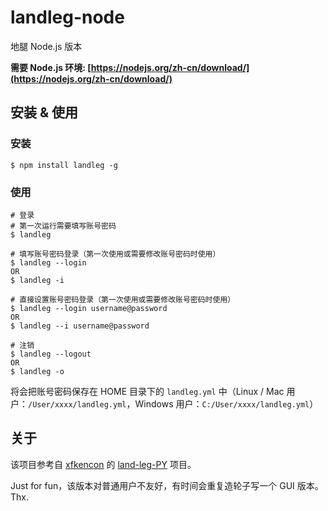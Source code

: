 # landleg-node

地腿 Node.js 版本

**需要 Node.js 环境: [https://nodejs.org/zh-cn/download/](https://nodejs.org/zh-cn/download/)**

## 安装 & 使用

### 安装
```
$ npm install landleg -g
```

### 使用
```
# 登录
# 第一次运行需要填写账号密码
$ landleg 

# 填写账号密码登录（第一次使用或需要修改账号密码时使用）
$ landleg --login 
OR
$ landleg -i

# 直接设置账号密码登录（第一次使用或需要修改账号密码时使用）
$ landleg --login username@password
OR
$ landleg --i username@password

# 注销
$ landleg --logout
OR
$ landleg -o
```

将会把账号密码保存在 HOME 目录下的 `landleg.yml` 中（Linux / Mac 用户：`/User/xxxx/landleg.yml`，Windows 用户：`C:/User/xxxx/landleg.yml`）

## 关于
该项目参考自 [xfkencon](https://github.com/xfkencon) 的 [land-leg-PY](https://github.com/xfkencon/land-leg-PY) 项目。

Just for fun，该版本对普通用户不友好，有时间会重复造轮子写一个 GUI 版本。Thx. 